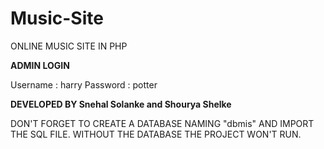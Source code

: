 # Music-Site
ONLINE MUSIC SITE IN PHP

**ADMIN LOGIN** 

Username : harry
Password : potter

**DEVELOPED BY Snehal Solanke and Shourya Shelke**

DON'T FORGET TO CREATE A DATABASE NAMING "dbmis" AND IMPORT THE SQL FILE.
WITHOUT THE DATABASE THE PROJECT WON'T RUN.

